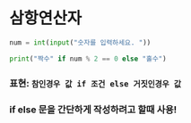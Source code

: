 # 삼항연산자

```python
num = int(input("숫자를 입력하세요. "))

print("짝수" if num % 2 == 0 else "홀수")
```

### 표현: `참인경우 값 if 조건 else 거짓인경우 값`

### if else 문을 간단하게 작성하려고 할때 사용!
